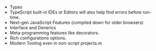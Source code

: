 - Types
- TypeScript built-in IDEs or Editors will also help find errors before run-time.
- Next-gen JavaScript Features (compiled down for older browsers)
- Interface and Generics
- Meta-programming features like decorators.
- Rich configurations options.
- Modern Tooling even in non-script projects.m